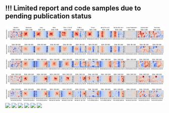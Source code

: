 ## !!! Limited report and code samples due to pending publication status

![](/img/model_example.jpg)
![](/img/model_exp1_probe_time.jpg)
![](/img/model_exp1_res.jpg)
![](/img/model_exp1_time_pos.jpg)
![](/img/model_exp2_probe_time.jpg)
![](/img/model_exp2_res.jpg)
![](/img/model_exp2_time_pos.jpg)
